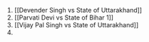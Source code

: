 1. [[Devender Singh vs State of Uttarakhand]]
2. [[Parvati Devi vs State of Bihar 1]]
3. [[Vijay Pal Singh vs State of Uttarakhand]]
4. 